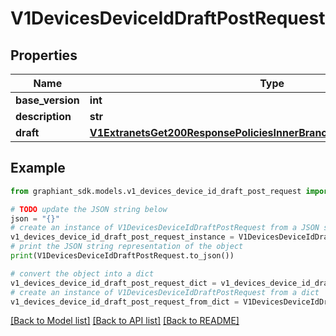 # V1DevicesDeviceIdDraftPostRequest


## Properties

Name | Type | Description | Notes
------------ | ------------- | ------------- | -------------
**base_version** | **int** |  | [optional] 
**description** | **str** |  | [optional] 
**draft** | [**V1ExtranetsGet200ResponsePoliciesInnerBranchesExcludedDevicesInner**](V1ExtranetsGet200ResponsePoliciesInnerBranchesExcludedDevicesInner.md) |  | [optional] 

## Example

```python
from graphiant_sdk.models.v1_devices_device_id_draft_post_request import V1DevicesDeviceIdDraftPostRequest

# TODO update the JSON string below
json = "{}"
# create an instance of V1DevicesDeviceIdDraftPostRequest from a JSON string
v1_devices_device_id_draft_post_request_instance = V1DevicesDeviceIdDraftPostRequest.from_json(json)
# print the JSON string representation of the object
print(V1DevicesDeviceIdDraftPostRequest.to_json())

# convert the object into a dict
v1_devices_device_id_draft_post_request_dict = v1_devices_device_id_draft_post_request_instance.to_dict()
# create an instance of V1DevicesDeviceIdDraftPostRequest from a dict
v1_devices_device_id_draft_post_request_from_dict = V1DevicesDeviceIdDraftPostRequest.from_dict(v1_devices_device_id_draft_post_request_dict)
```
[[Back to Model list]](../README.md#documentation-for-models) [[Back to API list]](../README.md#documentation-for-api-endpoints) [[Back to README]](../README.md)


